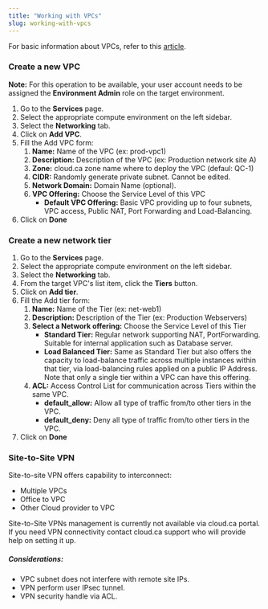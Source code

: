 ```yaml
---
title: "Working with VPCs"
slug: working-with-vpcs
---
```



For basic information about VPCs, refer to this [article](what-is-a-vpc.md).

### Create a new VPC

**Note:** For this operation to be available, your user account needs to be assigned the **Environment Admin** role on the target environment.

1. Go to the **Services** page.
1. Select the appropriate compute environment on the left sidebar.
1. Select the **Networking** tab.
1. Click on **Add VPC**.
1. Fill the Add VPC form:
   1. **Name:** Name of the VPC (ex: prod-vpc1)
   1. **Description:** Description of the VPC (ex: Production network site A)
   1. **Zone:** cloud.ca zone name where to deploy the VPC (defaul: QC-1)
   1. **CIDR:** Randomly generate private subnet. Cannot be edited.
   1. **Network Domain:** Domain Name (optional).
   1. **VPC Offering:** Choose the Service Level of this VPC
      - **Default VPC Offering:**  Basic VPC providing up to four subnets, VPC access, Public NAT, Port Forwarding and Load-Balancing.
1. Click on **Done**

### Create a new network tier

1. Go to the **Services** page.
1. Select the appropriate compute environment on the left sidebar.
1. Select the **Networking** tab.
1. From the target VPC's list item, click the **Tiers** button.
1. Click on **Add tier**.
1. Fill the Add tier form:
   1. **Name:** Name of the Tier (ex: net-web1)
   1. **Description:** Description of the Tier (ex: Production Webservers)
   1. **Select a Network offering:**  Choose the Service Level of this Tier
      - **Standard Tier:**  Regular network supporting NAT, PortForwarding. Suitable for internal application such as Database server.
      - **Load Balanced Tier:**  Same as Standard Tier but also offers the capacity to load-balance traffic across multiple instances within that tier, via load-balancing rules applied on a public IP Address. Note that only a single tier within a VPC can have this offering.
   1. **ACL:** Access Control List for communication across Tiers within the same VPC.
      - **default_allow:**  Allow all type of traffic from/to other tiers in the VPC.
      - **default_deny:**  Deny all type of traffic from/to other tiers in the VPC.
1. Click on **Done**

### Site-to-Site VPN

Site-to-site VPN offers capability to interconnect:

- Multiple VPCs
- Office to VPC
- Other Cloud provider to VPC

Site-to-Site VPNs management is currently not available via cloud.ca portal. If you need VPN connectivity contact cloud.ca support who will provide help on setting it up.

##### Considerations:

- VPC subnet does not interfere with remote site IPs.
- VPN perform user IPsec tunnel.
- VPN security handle via ACL.
